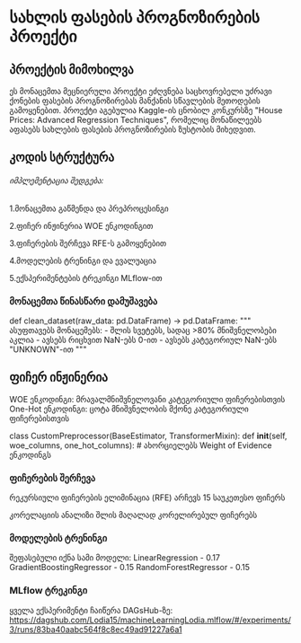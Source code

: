 
# სახლის ფასების პროგნოზირების პროექტი

## პროექტის მიმოხილვა
ეს მონაცემთა მეცნიერული პროექტი ეძღვნება საცხოვრებელი უძრავი ქონების ფასების პროგნოზირებას მანქანის სწავლების მეთოდების გამოყენებით. პროექტი აგებულია Kaggle-ის ცნობილ კონკურსზე "House Prices: Advanced Regression Techniques", რომელიც მონაწილეებს აფასებს სახლების ფასების პროგნოზირების ზუსტობის მიხედვით.

## კოდის სტრუქტურა
###### იმპლემენტაცია შედგება:

1.მონაცემთა გაწმენდა და პრეპროცესინგი

2.ფიჩერ ინჟინერია WOE ენკოდინგით

3.ფიჩერების შერჩევა RFE-ს გამოყენებით

4.მოდელების ტრენინგი და ევალუაცია

5.ექსპერიმენტების ტრეკინგი MLflow-ით


###  მონაცემთა წინასწარი დამუშავება

def clean_dataset(raw_data: pd.DataFrame) -> pd.DataFrame:
    """
    ასუფთავებს მონაცემებს:
    - შლის სვეტებს, სადაც >80% მნიშვნელობები აკლია
    - ავსებს რიცხვით NaN-ებს 0-ით
    - ავსებს კატეგორიულ NaN-ებს "UNKNOWN"-ით
    """
    

##  ფიჩერ ინჟინერია
WOE ენკოდინგი: მრავალმნიშვნელოვანი კატეგორიული ფიჩერებისთვის
One-Hot ენკოდინგი: ცოტა მნიშვნელობის მქონე კატეგორიული ფიჩერებისთვის

class CustomPreprocessor(BaseEstimator, TransformerMixin):
    def __init__(self, woe_columns, one_hot_columns):
        # ახორციელებს Weight of Evidence ენკოდინგს
        
        
###   ფიჩერების შერჩევა
რეკურსიული ფიჩერების ელიმინაცია (RFE) არჩევს 15 საუკეთესო ფიჩერს

კორელაციის ანალიზი შლის მაღალად კორელირებულ ფიჩერებს


###  მოდელების ტრენინგი
შეფასებული იქნა სამი მოდელი:
LinearRegression - 0.17
GradientBoostingRegressor - 0.15
RandomForestRegressor - 0.15

###  MLflow ტრეკინგი
ყველა ექსპერიმენტი ჩაიწერა DAGsHub-ზე:
https://dagshub.com/Lodia15/machineLearningLodia.mlflow/#/experiments/3/runs/83ba40aabc564f8c8ec49ad91227a6a1
